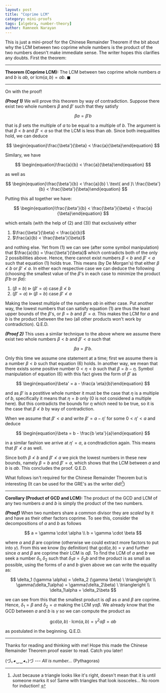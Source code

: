 ```yaml
---
layout: post
title: "Coprime LCM"
category: mini-proofs
tags: [algebra, number-theory]
author: Ramneek Narayan
---
```


This is just a mini-proof for the Chinese Remainder Theorem if the bit about why the LCM between two coprime whole numbers is the product of the two numbers doesn't make immediate sense. The writer hopes this clarifies any doubts. First the theorem:

---
**Theorem (Coprime LCM):** The LCM between two coprime whole numbers $a$ and $b$ is $ab$, or $\text{lcm}(a,b) = ab.$ $\blacksquare$

---

On with the proof!

***(Proof 1)*** We will prove this theorem by way of contradiction. Suppose there exist two whole numbers $\beta$ and $\beta'$ such that they satisfy

$$
\begin{equation}\beta a = \beta' b\end{equation}
$$

that is $\beta$ sets the multiple of $a$ to be equal to a multiple of $b$. The argument is that $\beta < b$ and $\beta' < a$ so that the LCM is less than $ab$. Since both inequalities hold, we can deduce

$$
\begin{equation}\frac{\beta'}{\beta} < \frac{a}{\beta}\end{equation}
$$

Similary, we have

$$
\begin{equation}\frac{a}{b} < \frac{a}{\beta}\end{equation}
$$

as well as

$$
\begin{equation}\frac{\beta'}{b} < \frac{a}{b} \ \text{ and }\ \frac{\beta'}{b} < \frac{\beta'}{\beta}\end{equation}
$$

Putting this all together we have:

$$
\begin{equation}\frac{\beta'}{b} < \frac{\beta'}{\beta} < \frac{a}{\beta}\end{equation}
$$

which entails (with the help of $(2)$ and $(3)$) that exclusively either

1. $\frac{\beta'}{\beta} < \frac{a}{b}$
2. $\frac{a}{b} < \frac{\beta'}{\beta}$

and nothing else. Yet from $(1)$ we can see (after some symbol manipulation) that $\frac{a}{b} = \frac{\beta'}{\beta}$ which contradicts both of the only 2 possibilities above. Hence, there cannot exist numbers $\beta < b$ and $\beta' < a$
 such that equation $(1)$ holds true. This means (by De Morgan's) that either $\beta \not < b$ or $\beta' \not < a$. In either each respective case we can deduce the following (choosing the smallest value of the $\beta$'s in each case to minimize the product $\beta' b$ or $\beta a$):

  1. $(\beta = b) \triangleright (\beta' = a)$ case $\beta \not < b$
  2. $(\beta' = a) \triangleright (\beta = b)$ case $\beta' \not < a$

Making the lowest multiple of the numbers $ab$ in either case.
Put another way, the lowest numbers that can satisfy equation $(1)$ are thus the least upper bounds of the $\beta$'s, or $\beta = b$ and $\beta' = a$. This makes the LCM for $a$ and $b$ is the product between the two (all other products won't work by contradiction). Q.E.D.

***(Proof 2)*** This uses a similar technique to the above where we assume there exist two whole numbers $\beta < b$ and $\beta' < a$ such that

$$
\begin{equation}\beta a = \beta' b.\end{equation}
$$

Only this time we assume one statement at a time; first we assume there is a number $\beta < b$ such that equation $(6)$ holds. In another way, we mean that there exists some positive number $0 < \eta < b$ such that $\beta = b - \eta$. Symbol manipulation of equation $(6)$ with this fact gives the form of $\beta'$ as

$$
\begin{equation}\beta' = a - \frac{a \eta}{b}\end{equation}
$$

and as $\beta'$ is a postitive whole number it must be the case that $\eta$ is a multiple of $b$, specifically it means that $\eta = b$ only (0 is not considered a multiple here). But this contradicts the bounds for $\eta$ which need to be true, so it is the case that $\beta \not < b$ by way of contradiction.

When we assume that $\beta' < a$ and write $\beta' = a - \eta'$ for some $0 < \eta' < a$ and deduce

$$
\begin{equation}\beta = b - \frac{b \eta'}{a}\end{equation}
$$

in a similar fashion we arrive at $\eta' = a$, a condtradiction again. This means that $\beta' \not < a$ as well.

Since both $\beta \not < b$ and $\beta' \not < a$ we pick the lowest numbers in these new bounds, namely $\beta = b$ and $\beta' = a$, which shows that the LCM between $a$ and $b$ is $ab$. This concludes the proof. Q.E.D.

What follows isn't required for the Chinese Remainder Theorem but is interesting (It can be used for the GRE's as the writer did![^1])

 ---
 **Corollary (Product of GCD and LCM):** The product of the GCD and LCM of any two numbers $a$ and $b$ is simply the product of the two numbers.

 ***(Proof)*** When two numbers share a common divisor they are *scaled* by it and have as their other factors coprime. To see this, consider the decompositions of $a$ and $b$ as follows

 $$
 a = \gamma \cdot \alpha \\
 b = \gamma \cdot \beta
 $$

 where $\alpha$ and $\beta$ are coprime (otherwise we could extract more factors to put into $\gamma$). From this we know (by definition) that $\text{gcd}(a,b) = \gamma$ and further since $\alpha$ and $\beta$ are coprime their LCM is $\alpha \beta$. To find the LCM of $a$ and $b$ we seek a number $\delta_1, \delta_2$ such that $\delta_1 a = \delta_2 b$ and the product is as small as possible, using the forms of $a$ and $b$ given above we can write the equality as:

 $$
 \delta_1 (\gamma \alpha) = \delta_2 (\gamma \beta)  \ \triangleright  \\
 \gamma(\delta_1\alpha) = \gamma(\delta_2\beta) \ \triangleright \\ \delta_1\alpha = \delta_2\beta
 $$


 we can see from this that the smallest product is $\alpha \beta$ as $\alpha$ and $\beta$ are coprime. Hence, $\delta_1 = \beta$ and $\delta_2 = \alpha$ making the LCM $\gamma \alpha \beta$. We already know that the GCD between $a$ and $b$ is $\gamma$ so we can compute the product as

 $$
 \text{gcd}(a,b) \cdot \text{lcm}(a,b) = \gamma^2 \alpha \beta = ab
 $$

 as postulated in the beginning. Q.E.D.

 ---

 Thanks for reading and thinking with me! Hope this made the Chinese Remainder Theorem proof easier to read. Catch you later! <i class="fas fa-meteor"></i>

 (づ｡◕‿‿◕｡)づ --- *All is number...* (Pythagoras)

 [^1]: Just because a triangle looks like it's right, doesn't mean that it is until someone marks it so! Same with triangles that look isosceles... No room for induction! <i class="far fa-grin-squint-tears"></i>
